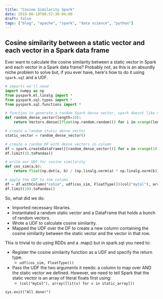 ```yaml
---
title: "Cosine Similarity Spark"
date: 2019-06-18T08:57:30-04:00
draft: false
tags: ["blog", "apache", "spark", "data science", "python"]
---
```


## Cosine similarity between a static vector and each vector in a Spark data frame

Ever want to calculate the cosine similarity between a static vector in Spark and each vector in a Spark data frame? Probably not, as this is an absurdly niche problem to solve but, if you ever have, here's how to do it using `spark.sql` and a UDF.

```python
# imports we'll need
import numpy as np
from pyspark.ml.linalg import *
from pyspark.sql.types import * 
from pyspark.sql.functions import *

# function to generate a random Spark dense vector, spark doesnt like np floats ;)
def random_dense_vector(length=10):
    return Vectors.dense([float(np.random.random()) for i in xrange(length)])

# create a random static dense vector
static_vector = random_dense_vector()

# create a random DF with dense vectors in column
df = spark.createDataFrame([[random_dense_vector()] for x in xrange(10)], ["myCol"])
df.limit(3).toPandas()

# write our UDF for cosine similarity
def cos_sim(a,b):
    return float(np.dot(a, b) / (np.linalg.norm(a) * np.linalg.norm(b)))

# apply the UDF to the column
df = df.withColumn("coSim", udf(cos_sim, FloatType())(col("myCol"), array([lit(v) for v in static_array])))
df.limit(10).toPandas()
```
So, what did we do:

* Imported necessary libraries.
* Instantiated a random static vector and a DataFrame that holds a bunch of random vectors.
* Wrote a UDF to calculate cosine similarity.
* Mapped the UDF over the DF to create a new column containing the cosine similarity between the static vector and the vector in that row.

This is trivial to do using RDDs and a .map() but in spark.sql you need to:

* Register the cosine similarity function as a UDF and specify the return type.
    * `udf(cos_sim, FloatType())`
* Pass the UDF the two arguments it needs: a column to map over AND the static vector we defined. However, we need to tell Spark that the static vector is an array of literal floats first using:
    * `(col("myCol"), array([lit(v) for v in static_array]))`


`sys.exit("All done!")`
